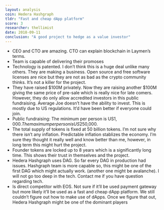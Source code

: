 ```yaml
---
layout: analysis
coin: Hedera Hashgraph
tldr: "Fast and cheap dApp platform"
score: 3
researcher: thellimist
date: 2018-09-11
conclusion: "A good project to hedge as a value investor"
---
```


- CEO and CTO are amazing. CTO can explain blockchain in Laymen’s terms. 
- Team is capable of delivering their promoses
- Technology is patented. I don’t think this is a huge deal unlike many others. They are making a business. Open source and free software licenses are nice but they are not as bad as the crypto community thinks. It’s not a killer for the project. 
- They have raised $100M privately. Now they are raising another $100M giving the same price of pre-sale which is really nice for late comers. However, they do only allow accredited investors in this public fundraising. Average Joe doesn’t have the ability to invest. This is mostly due to US regulations. It’d have been better if everyone could join.
- Public fundraising: The minimum per person is US$1,000. The maximum per person is US$250,000.
- The total supply of tokens is fixed at 50 billion tokens. I’m not sure why there isn’t any inflation. Predictable inflation stablizes the economy. I’m sure they thought it really well and know better than me, however, in long term this might hurt the project.
- Founder tokens are locked up to 8 years which is a significantly long time. This shows their trust in themselves and the project.
- Hedera Hashgraph uses DAG. So far every DAG in production had issues. Hashgraph team is more capable so, this might be one of the first DAG which might actually work. (another one might be avalanche). I will not go too deep in the tech. Contact me if you have question regarding tech.
- Is direct competitor with EOS. Not sure if it’ll be used payment gateway but more likely it’ll be used as a fast and cheap dApp platform. We still couldn’t figure out how to make use of dApps. Once we figure that out, Hedera Hashgraph might be one of the dominant players
